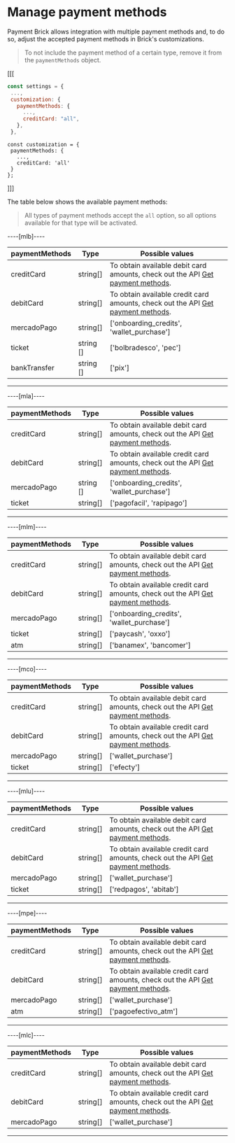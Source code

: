 # Manage payment methods

Payment Brick allows integration with multiple payment methods and, to do so, adjust the accepted payment methods in Brick's customizations. 

> To not include the payment method of a certain type, remove it from the `paymentMethods` object.

[[[
```Javascript
const settings = {
 ...,
 customization: {
   paymentMethods: {
     ...,
     creditCard: "all",
   },
 },
```
```react-jsx
const customization = {
 paymentMethods: {
   ...,
   creditCard: 'all'
 }
};
```
]]]

The table below shows the available payment methods:

> All types of payment methods accept the `all` option, so all options available for that type will be activated.

----[mlb]----

| paymentMethods | Type | Possible values |
|--- |--- | --- |
| creditCard | string[] | To obtain available debit card amounts, check out the API [Get payment methods](/developers/en/reference/payment_methods/_payment_methods/get). |
| debitCard | string[] | To obtain available credit card amounts, check out the API [Get payment methods](/developers/en/reference/payment_methods/_payment_methods/get). |
| mercadoPago | string[] | ['onboarding_credits',  'wallet_purchase'] |
| ticket | string [] | ['bolbradesco', 'pec'] |
| bankTransfer | string [] | ['pix'] |

------------
----[mla]---- 

| paymentMethods | Type | Possible values |
|--- |--- | --- |
| creditCard | string[] | To obtain available debit card amounts, check out the API [Get payment methods](/developers/en/reference/payment_methods/_payment_methods/get). |
| debitCard | string[] | To obtain available credit card amounts, check out the API [Get payment methods](/developers/en/reference/payment_methods/_payment_methods/get). |
| mercadoPago | string [] | ['onboarding_credits',  'wallet_purchase'] |
| ticket | string[] | ['pagofacil', 'rapipago'] |

------------
----[mlm]---- 

| paymentMethods | Type | Possible values |
| --- | --- | --- |
| creditCard | string[] | To obtain available debit card amounts, check out the API [Get payment methods](/developers/en/reference/payment_methods/_payment_methods/get). |
| debitCard | string[] | To obtain available credit card amounts, check out the API [Get payment methods](/developers/en/reference/payment_methods/_payment_methods/get). |
| mercadoPago | string[] | ['onboarding_credits',  'wallet_purchase'] |
| ticket | string[] | ['paycash', 'oxxo'] |
| atm | string[] | ['banamex',  'bancomer'] |

------------
----[mco]---- 

| paymentMethods | Type | Possible values |
| --- | --- | --- |
| creditCard | string[] | To obtain available debit card amounts, check out the API [Get payment methods](/developers/en/reference/payment_methods/_payment_methods/get). |
| debitCard | string[] | To obtain available credit card amounts, check out the API [Get payment methods](/developers/en/reference/payment_methods/_payment_methods/get). |
| mercadoPago | string[] | ['wallet_purchase'] |
| ticket | string[] | ['efecty'] |

------------
----[mlu]---- 

| paymentMethods | Type | Possible values |
| --- | --- | --- |
| creditCard | string[] | To obtain available debit card amounts, check out the API [Get payment methods](/developers/en/reference/payment_methods/_payment_methods/get). |
| debitCard | string[] | To obtain available credit card amounts, check out the API [Get payment methods](/developers/en/reference/payment_methods/_payment_methods/get). |
| mercadoPago | string[] | ['wallet_purchase'] |
| ticket | string[] | ['redpagos', 'abitab'] |

------------
----[mpe]---- 

| paymentMethods | Type |Possible values |
| --- | --- | --- |
| creditCard | string[] | To obtain available debit card amounts, check out the API [Get payment methods](/developers/en/reference/payment_methods/_payment_methods/get). |
| debitCard | string[] | To obtain available credit card amounts, check out the API [Get payment methods](/developers/en/reference/payment_methods/_payment_methods/get). |
| mercadoPago | string[] | ['wallet_purchase'] |
| atm | string[] | ['pagoefectivo_atm'] |

------------
----[mlc]---- 

| paymentMethods | Type | Possible values |
| --- | --- | --- |
| creditCard | string[] | To obtain available debit card amounts, check out the API [Get payment methods](/developers/en/reference/payment_methods/_payment_methods/get). |
| debitCard | string[] | To obtain available credit card amounts, check out the API [Get payment methods](/developers/en/reference/payment_methods/_payment_methods/get). |
| mercadoPago | string[] | ['wallet_purchase'] |

------------